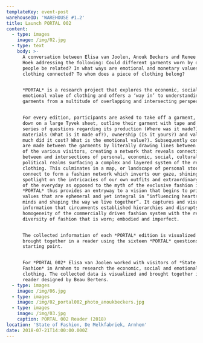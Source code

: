 ```yaml
---
templateKey: event-post
warehouseID: 'WAREHOUSE #1.2'
title: Launch PORTAL 002
content:
  - type: images
    image: /img/02.jpg
  - type: text
    body: >-
      A conversation between Elisa van Joolen, Anouk Beckers and Renee van der
      Hoek addressing the following: Could different garments worn by different
      people be related? In what ways are emotional and monetary values of
      clothing connected? To whom does a piece of clothing belong?


      *PORTAL* is a research project that explores the economic, social and
      emotional value of clothing and offers a ‘way in’ to understanding
      garments from a multitude of overlapping and intersecting perspectives.


      For every edition, participants are asked to take off a garment, lay it
      down on a large Tyvek sheet, outline their garment with tape and answer a
      series of questions regarding its production (Where was it made?),
      materials (What is it made of?), ownership (Is it yours?) and value (How
      much did it cost? What is the emotional value?). Subsequently connections
      are made between the garments by literally drawing lines between the items
      of the various visitors, creating a network that reveals connections
      between and intersections of personal, economic, social, cultural and
      political realms surfacing a complex and layered system of the reality of
      clothing. This culminates in a map, or landscape of personal stories that
      connect to form a fashion network which inverts our gaze, shining a
      spotlight on the intricacies of our own outfits and extraordinary aspects
      of the everyday as opposed to the myth of the exclusive fashion image.
      *PORTAL* thus provides an entryway to a vision that begins to prioritise
      values that are ephemeral and yet integral in “influencing hearts and
      minds and shaping the way we live together”. It captures and visualises
      information that circumvents established hierarchies and disrupts the
      homogeneity of the commercially driven fashion system with the refreshing
      diversity of fashion that is worn; embodied and imperfect.


      The collected information of each *PORTAL* edition is visualized and
      brought together in a reader using the sixteen *PORTAL* questions as a
      starting point.


      For *PORTAL 002* Elisa van Joolen worked with visitors of *State of
      Fashion* in Arnhem to research the economic, social and emotional value of
      clothing. The collected data is visualized and brought together in a
      reader designed by Beau Bertens.
  - type: images
    image: /img/06.jpg
  - type: images
    image: /img/02_portal002_photo_anoukbeckers.jpg
  - type: images
    image: /img/03.jpg
    caption: PORTAL 002 Reader (2018)
location: 'State of Fashion, De Melkfabriek, Arnhem'
date: 2018-07-21T14:00:00.000Z
---
```

